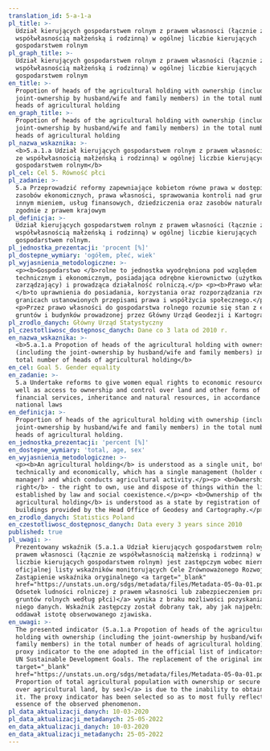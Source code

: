 ```yaml
---
translation_id: 5-a-1-a
pl_title: >-
  Udział kierujących gospodarstwem rolnym z prawem własnosci (łącznie ze
  współwłasnością małżeńską i rodzinną) w ogólnej liczbie kierujących
  gospodarstwem rolnym
pl_graph_title: >-
  Udział kierujących gospodarstwem rolnym z prawem własności (łącznie ze
  współwłasnością małżeńską i rodzinną) w ogólnej liczbie kierujących
  gospodarstwem rolnym
en_title: >-
  Propotion of heads of the agricultural holding with ownership (including the
  joint-ownership by husband/wife and family members) in the total number of
  heads of agricultural holding
en_graph_title: >-
  Propotion of heads of the agricultural holding with ownership (including the
  joint-ownership by husband/wife and family members) in the total number of
  heads of agricultural holding
pl_nazwa_wskaznika: >-
  <b>5.a.1.a Udział kierujących gospodarstwem rolnym z prawem własności (łącznie
  ze współwłasnością małżeńską i rodzinną) w ogólnej liczbie kierujących
  gospodarstwem rolnym</b>
pl_cel: Cel 5. Równość płci
pl_zadanie: >-
  5.a Przeprowadzić reformy zapewniające kobietom równe prawa w dostępie do
  zasobów ekonomicznych, prawa własności, sprawowania kontroli nad gruntami i
  innym mieniem, usług finansowych, dziedziczenia oraz zasobów naturalnych,
  zgodnie z prawem krajowym
pl_definicja: >-
  Udział kierujących gospodarstwem rolnym z prawem własności (łącznie ze
  współwłasnością małżeńską i rodzinną) w ogólnej liczbie kierujących
  gospodarstwem rolnym.
pl_jednostka_prezentacji: 'procent [%]'
pl_dostepne_wymiary: 'ogółem, płeć, wiek'
pl_wyjasnienia_metodologiczne: >-
  <p><b>Gospodarstwo </b>rolne to jednostka wyodrębniona pod względem
  technicznym i ekonomicznym, posiadająca odrębne kierownictwo (użytkownik lub
  zarządzający) i prowadząca działalność rolniczą.</p> <p><b>Prawo własności
  </b>to uprawnienia do posiadania, korzystania oraz rozporządzania rzeczami w
  granicach ustanowionych przepisami prawa i współżycia społecznego.</p>
  <p>Przez prawo własności do gospodarstwa rolnego rozumie się stan z ewidencji
  gruntów i budynków prowadzonej przez Główny Urząd Geodezji i Kartografii.</p>
pl_zrodlo_danych: Główny Urząd Statystyczny
pl_czestotliwosc_dostępnosc_danych: Dane co 3 lata od 2010 r.
en_nazwa_wskaznika: >-
  <b>5.a.1.a Propotion of heads of the agricultural holding with ownership
  (including the joint-ownership by husband/wife and family members) in the
  total number of heads of agricultural holding</b>
en_cel: Goal 5. Gender equality
en_zadanie: >-
  5.a Undertake reforms to give women equal rights to economic resources, as
  well as access to ownership and control over land and other forms of property,
  financial services, inheritance and natural resources, in accordance with
  national laws
en_definicja: >-
  Proportion of heads of the agricultural holding with ownership (including the
  joint-ownership by husband/wife and family members) in the total number of
  heads of agricultural holding.
en_jednostka_prezentacji: 'percent [%]'
en_dostepne_wymiary: 'total, age, sex'
en_wyjasnienia_metodologiczne: >-
  <p><b>An agricultural holding</b> is understood as a single unit, both
  technically and economically, which has a single management (holder or
  manager) and which conducts agricultural activity.</p><p> <b>Ownership
  right</b> - the right to own, use and dispose of things within the limits
  established by law and social coexistence.</p><p> <b>Ownership of the
  agricultural holding</b> is understood as a state by registration of land and
  buildings provided by the Head Office of Geodesy and Cartography.</p>
en_zrodlo_danych: Statistics Poland
en_czestotliwosc_dostępnosc_danych: Data every 3 years since 2010
published: true
pl_uwagi: >-
  Prezentowany wskaźnik (5.a.1.a Udział kierujących gospodarstwem rolnym z
  prawem własnosci (łącznie ze współwłasnością małżeńską i rodzinną) w ogólnej
  liczbie kierujących gospodarstwem rolnym) jest zastępczym wobec miernika z
  oficjalnej listy wskaźników monitorujących Cele Zrównoważonego Rozwoju ONZ.
  Zastąpienie wskaźnika oryginalnego <a target="_blank"
  href="https://unstats.un.org/sdgs/metadata/files/Metadata-05-0a-01.pdf">(5.a.1.a
  Odsetek ludności rolniczej z prawem własności lub zabezpieczeniem praw do
  gruntów rolnych według płci)</a> wynika z braku możliwości pozyskania dla
  niego danych. Wskaźnik zastępczy został dobrany tak, aby jak najpełniej
  oddawał istotę obserwowanego zjawiska.
en_uwagi: >-
  The presented indicator (5.a.1.a Propotion of heads of the agricultural
  holding with ownership (including the joint-ownership by husband/wife and
  family members) in the total number of heads of agricultural holding) is a
  proxy indicator to the one adopted in the official list of indicators of the
  UN Sustainable Development Goals. The replacement of the original indicator <a
  target="_blank"
  href="https://unstats.un.org/sdgs/metadata/files/Metadata-05-0a-01.pdf">(5.a.1.a
  Proportion of total agricultural population with ownership or secure rights
  over agricultural land, by sex)</a> is due to the inability to obtain data for
  it. The proxy indicator has been selected so as to most fully reflect the
  essence of the observed phenomenon.
pl_data_aktualizacji_danych: 10-03-2020
pl_data_aktualizacji_metadanych: 25-05-2022
en_data_aktualizacji_danych: 10-03-2020
en_data_aktualizacji_metadanych: 25-05-2022
---
```

